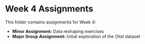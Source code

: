 # Week 4 Assignments

This folder contains assignments for Week 4:

- **Minor Assignment:** Data reshaping exercises
- **Major Group Assignment:** Initial exploration of the Olist dataset
